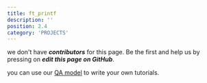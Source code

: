 ```yaml
---
title: ft_printf
description: ''
position: 2.4
category: 'PROJECTS'
---
```


we don't have ***contributors*** for this page. Be the first and help us by pressing on ***edit this page on GitHub***.

you can use our [QA model](guidelines/QA-Model) to write your own tutorials.